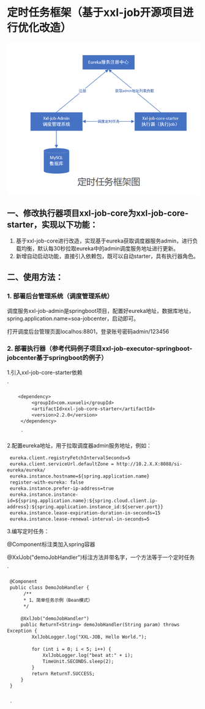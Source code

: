 # 定时任务框架（基于xxl-job开源项目进行优化改造）


 ![image](doc/images/111.jpg)





## 一、修改执行器项目xxl-job-core为xxl-job-core-starter，实现以下功能：

1. 基于xxl-job-core进行改造，实现基于eureka获取调度器服务admin，进行负载均衡，默认每30秒拉取eureka中的admin调度服务地址进行更新。
2. 新增自动启动功能，直接引入依赖包，既可以自动starter，具有执行器角色。

## 二、使用方法：

### 1. 部署后台管理系统（调度管理系统）

调度服务xxl-job-admin是springboot项目，配置好eureka地址，数据库地址，spring.application.name=soa-jobcenter，启动即可。

打开调度后台管理页面localhos:8801，登录账号密码admin/123456

### 2. 部署执行器（参考代码例子项目xxl-job-executor-springboot-jobcenter基于springboot的例子）

1.引入xxl-job-core-starter依赖

`        

        <dependency>
             <groupId>com.xuxueli</groupId>
             <artifactId>xxl-job-core-starter</artifactId>
             <version>2.2.0</version>
         </dependency>
         
         `
         
2.配置eureka地址，用于拉取调度器admin服务地址，例如：


     eureka.client.registryFetchIntervalSeconds=5
     eureka.client.serviceUrl.defaultZone = http://10.2.X.X:8088/si-eureka/eureka/
     eureka.instance.hostname=${spring.application.name}
     register-with-eureka: false
     eureka.instance.prefer-ip-address=true 
     eureka.instance.instance-id=${spring.application.name}:${spring.cloud.client.ip-address}:${spring.application.instance_id:${server.port}}
     eureka.instance.lease-expiration-duration-in-seconds=15
     eureka.instance.lease-renewal-interval-in-seconds=5


 3.编写定时任务：

@Component标注类加入spring容器

@XxlJob("demoJobHandler")标注方法并带名字，一个方法等于一个定时任务

`    

     @Component
     public class DemoJobHandler {
          /**
          * 1、简单任务示例（Bean模式）
          */
          
         @XxlJob("demoJobHandler")
         public ReturnT<String> demoJobHandler(String param) throws Exception {
             XxlJobLogger.log("XXL-JOB, Hello World.");
     
             for (int i = 0; i < 5; i++) {
                 XxlJobLogger.log("beat at:" + i);
                 TimeUnit.SECONDS.sleep(2);
             }
             return ReturnT.SUCCESS;
         }
     }
     
    
     `